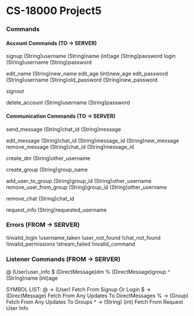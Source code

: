 # CS-18000 Project5

### Commands

#### Account Commands (TO -> SERVER)
signup (String)username (String)name (int)age (String)password
login (String)username (String)password

edit_name (String)new_name
edit_age (int)new_age
edit_password (String)username (String)old_password (String)new_password

signout

delete_account (String)username (String)password

#### Communication Commands (TO -> SERVER)

send_message (String)chat_id (String)message

edit_message (String)chat_id (String)message_id (String)new_message
remove_message (String)chat_id (String)message_id 

create_dm (String)other_username

create_group (String)group_name

add_user_to_group (String)group_id (String)other_username
remove_user_from_group (String)group_id (String)other_username

remove_chat (String)chat_id 

request_info (String)requested_username
    
### Errors (FROM -> SERVER)

!invalid_login 
!username_taken
!user_not_found
!chat_not_found
!invalid_permissions
!stream_failed
!invalid_command

### Listener Commands (FROM -> SERVER)

@ (User)user_info
$ (DirectMessage)dm
% (DirectMessage)group
^ (String)name (int)age

SYMBOL LIST:
@ -> (User) Fetch From Signup Or Login
$ -> (DirectMessage) Fetch From Any Updates To DirectMessages
% -> (Group) Fetch From Any Updates To Groups
^ -> (String) (int) Fetch From Request User Info

